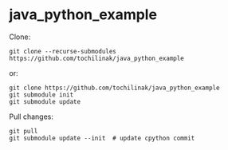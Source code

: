 # java_python_example

Clone:
```
git clone --recurse-submodules https://github.com/tochilinak/java_python_example
```

or:
```
git clone https://github.com/tochilinak/java_python_example
git submodule init
git submodule update
```

Pull changes:

```
git pull
git submodule update --init  # update cpython commit
```
